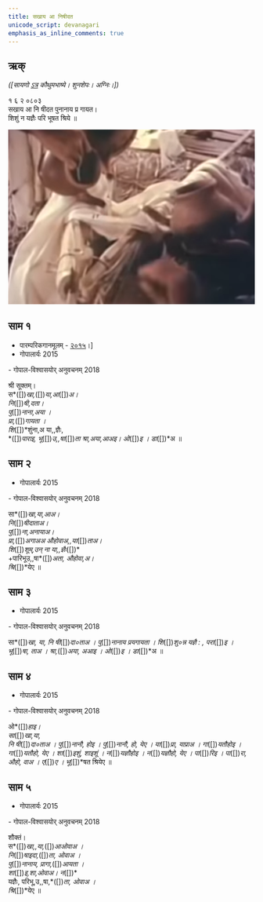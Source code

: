 ```yaml
---
title: सखाय आ निषीदत 
unicode_script: devanagari  
emphasis_as_inline_comments: true
---   
```


## ऋक्

*([सायणो [ऽत्र](https://archive.org/details/SamaVedaSanhitaWithSayanabhashyaVolume1SatyavrataSamasrami1874bis/page/n151) कौथुमभाष्ये। शुनशेपः। अग्निः।])*

१ ६ २ ०८०३  
सखाय आ नि षीदत पुनानाय प्र गायत।  
शिशुं न यज्ञैः परि भूषत श्रिये ॥

![](../images/soma-purification.png)


## साम १
- पारम्परिकगानमूलम् - [२०१५](https://archive.org/stream/sAmaveda-jaiminIya-paravastu-paramparA-docs/UDAKA%20SAANTHI%20SAAMAANI#page/n2/mode/1up&sa=D&ust=1542425956390000)।]
- गोपालार्यः 2015  
<div class="audioEmbed" src="https://archive
.org/download/jaiminIya-sAma-gAna-paravastu-tradition-gopAla-2015/sakhAya-A-ni-ShIdata-1-shrI-sUktam.mp3"></div>
- गोपाल-विश्वासयोर् अनुवचनम् 2018  
<div class="audioEmbed" src="https://archive
.org/download/jaiminIya-sAma-gAna-paravastu-tradition-anuvachanam-gopAla-vishvAsa-2018/sakhAya-A-ni-ShIdata-1-shrI-sUktam.mp3"></div>

श्री सूक्तम्।  
स*([])*खा,*([])*या,आ*([])*अ।  
नि*([])*षी,दता।  
पु*([])*नाना,अया ।  
प्रा,*([])*गायता ।  
शि*([])*शुंना,अ या,,ज्ञैः,  
*([])*पाराइ, भू*([])*उ,,षा*([])*ता श्रा,अया,आअइ। ओ*([])*इ । डा*([])*अ ॥

  
## साम २
- गोपालार्यः 2015  
<div class="audioEmbed" src="https://archive
.org/download/jaiminIya-sAma-gAna-paravastu-tradition-gopAla-2015/sakhAya-A-ni-ShIdata-2.mp3"></div>
- गोपाल-विश्वासयोर् अनुवचनम् 2018  
<div class="audioEmbed" src="https://archive
.org/download/jaiminIya-sAma-gAna-paravastu-tradition-anuvachanam-gopAla-vishvAsa-2018/sakhAya-A-ni-ShIdata-2.mp3"></div>

सा*([])*खा,या,आअ।  
नि*([])*षीदाताअ।  
पु*([])*ना,अनायाअ।  
प्रा,*([])*अगाअअ औहोवाअ,,या*([])*ताअ।  
शि*([])*शूम्,उन् ना या,,ज्ञैः*([])*  
+पारिभूउ,,षा*([])*अता, औहोवा,अ।  
श्रि*([])*येए ॥

## साम ३
- गोपालार्यः 2015  
<div class="audioEmbed" src="https://archive
.org/download/jaiminIya-sAma-gAna-paravastu-tradition-gopAla-2015/sakhAya-A-ni-ShIdata-3.mp3"></div>
- गोपाल-विश्वासयोर् अनुवचनम् 2018  
<div class="audioEmbed" src="https://archive
.org/download/jaiminIya-sAma-gAna-paravastu-tradition-anuvachanam-gopAla-vishvAsa-2018/sakhAya-A-ni-ShIdata-3.mp3"></div>

सा*([])*खा, या, नि षी*([])*दा०ताअ ।  पु*([])*नानाय प्रयगायता ।  शि*([])*शु०न्न 
यज्ञै : , परा*([])*इ । भू*([])*षा, ताअ । श्रा,*([])*अया, अआइ । ओ*([])*इ । 
डा*([])*अ ॥

  
## साम ४
- गोपालार्यः 2015  
<div class="audioEmbed" src="https://archive
.org/download/jaiminIya-sAma-gAna-paravastu-tradition-gopAla-2015/sakhAya-A-ni-ShIdata-4.mp3"></div>
- गोपाल-विश्वासयोर् अनुवचनम् 2018  
<div class="audioEmbed" src="https://archive
.org/download/jaiminIya-sAma-gAna-paravastu-tradition-anuvachanam-gopAla-vishvAsa-2018/sakhAya-A-ni-ShIdata-4.mp3"></div>

ओ*([])*हाइ।  
सा*([])*खा,या,  
नि षी*([])*दा०ताअ । पु*([])*नानौ, होइ । पु*([])*नानौ, हो, येए ।  या*([])*प्रा, याप्राअ । गा*([])*यतौहोइ  । गा*([])*यतौहो, येए । 
शा*([])*इशुं, शाइशूं । न*([])*यज्ञौहोइ ।  न*([])*यज्ञौहो, येए । पा*([])*रिइ । 
पा*([])*रा, औहो, वाअ । ए*([])*ए । भू*([])*षत श्रियेए ॥


## साम ५
- गोपालार्यः 2015  
<div class="audioEmbed" src="https://archive
.org/download/jaiminIya-sAma-gAna-paravastu-tradition-gopAla-2015/sakhAya-A-ni-ShIdata-5-shauktam.mp3"></div>
- गोपाल-विश्वासयोर् अनुवचनम् 2018  
<div class="audioEmbed" src="https://archive
.org/download/jaiminIya-sAma-gAna-paravastu-tradition-anuvachanam-gopAla-vishvAsa-2018/sakhAya-A-ni-ShIdata-5-shauktam.mp3"></div>

शौक्तं।  
स*([])*खा,,या,*([])*आओवाअ ।  
नि*([])*षाइदा,*([])*ता, ओवाअ ।  
पु*([])*नानाय, प्रागा,*([])*आयता ।  
शा*([])*इ,शा,ओवाअ। न*([])*  
यज्ञैः, परिभू,उ,,षा,*([])*ता, ओवाअ ।  
श्रि*([])*येए ॥
